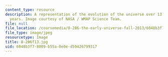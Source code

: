 ```yaml
---
content_type: resource
description: A representation of the evolution of the universe over 13.77 billion
  years. Image courtesy of NASA / WMAP Science Team.
file: null
file_location: /coursemedia/8-286-the-early-universe-fall-2013/6048b3f78009b55a0e0ed59426799317_8-286f13.jpg
file_type: image/jpeg
resourcetype: Image
title: 8-286f13.jpg
uid: 6048b3f7-8009-b55a-0e0e-d59426799317
---
```

